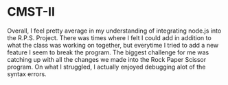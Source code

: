 # CMST-II

Overall, I feel pretty average in my understanding of integrating node.js into the R.P.S. Project. There was times where I felt I could add in addition to what the class was working on together, but everytime I tried to add a new feature I seem to break the program. The biggest challenge for me was catching up with all the changes we made into the Rock Paper Scissor program. On what I struggled, I actually enjoyed debugging alot of the syntax errors.
